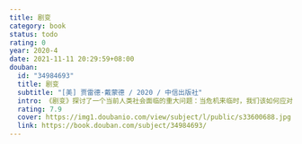 ```yaml
---
title: 剧变
category: book
status: todo
rating: 0
year: 2020-4
date: 2021-11-11 20:29:59+08:00
douban:
  id: "34984693"
  title: 剧变
  subtitle: "[美] 贾雷德·戴蒙德 / 2020 / 中信出版社"
  intro: 《剧变》探讨了一个当前人类社会面临的重大问题：当危机来临时，我们该如何应对？从个人视角而言，危机可以改变一个人的成长轨迹，如处理不当，终其一生会生活在负面情绪中。对于整个人类社会而言，危机可使一种文明没落、一个国家解体、一个时代终结。因此，如何分辨危机、应对危机，避免危机，化危机为机遇，实现个人和整个人类社会的剧变，是人类当下面临的主课题。普利策奖得主、《枪炮、病菌与钢铁》作者戴蒙德再一次发挥其历史叙事的顶级水准，带我们巡礼了各国在历史中的危机应对，并从社会学、心理学、经济学、生物进化等跨学科视角展现了人类自古以来何以应对危机的历史沿革，并谏言国家、企业及整个人类社会如何从个人应对危机的进化逻辑和生理变化中得到启示，以更加多维度的、宽视角地看待危机应对这一关乎人类未来的命题。
  rating: 7.9
  cover: https://img1.doubanio.com/view/subject/l/public/s33600688.jpg
  link: https://book.douban.com/subject/34984693/
---
```



